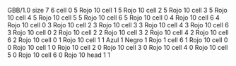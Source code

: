 <gs-board> GBB/1.0
size 7 6
cell 0 5 Rojo 10 
cell 1 5 Rojo 10 
cell 2 5 Rojo 10 
cell 3 5 Rojo 10 
cell 4 5 Rojo 10 
cell 5 5 Rojo 10 
cell 6 5 Rojo 10 
cell 0 4 Rojo 10 
cell 6 4 Rojo 10 
cell 0 3 Rojo 10 
cell 2 3 Rojo 10 
cell 3 3 Rojo 10 
cell 4 3 Rojo 10 
cell 6 3 Rojo 10 
cell 0 2 Rojo 10 
cell 2 2 Rojo 10 
cell 3 2 Rojo 10 
cell 4 2 Rojo 10 
cell 6 2 Rojo 10 
cell 0 1 Rojo 10 
cell 1 1 Azul 1 Negro 1 Rojo 1 
cell 6 1 Rojo 10 
cell 0 0 Rojo 10 
cell 1 0 Rojo 10 
cell 2 0 Rojo 10 
cell 3 0 Rojo 10 
cell 4 0 Rojo 10 
cell 5 0 Rojo 10 
cell 6 0 Rojo 10 
head 1 1
 </gs-board>